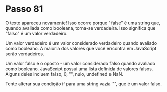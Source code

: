 # Passo 81

O texto apareceu novamente! Isso ocorre porque "false" é uma string que, quando avaliada como booleana, torna-se verdadeira. Isso significa que "falso" é um valor verdadeiro.

Um valor verdadeiro é um valor considerado verdadeiro quando avaliado como booleano. A maioria dos valores que você encontra em JavaScript serão verdadeiros.

Um valor falso é o oposto - um valor considerado falso quando avaliado como booleano. JavaScript possui uma lista definida de valores falsos. Alguns deles incluem falso, 0, "", nulo, undefined e NaN.

Tente alterar sua condição if para uma string vazia "", que é um valor falso.